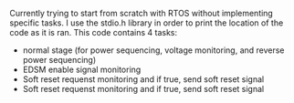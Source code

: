 Currently trying to start from scratch with RTOS without implementing specific tasks. I use the stdio.h library in order to print the location of the code as it is ran.
This code contains 4 tasks:
- normal stage (for power sequencing, voltage monitoring, and reverse power sequencing)
- EDSM enable signal monitoring
- Soft reset requenst monitoring and if true, send soft reset signal
- Soft reset requenst monitoring and if true, send soft reset signal
